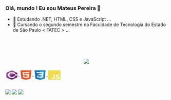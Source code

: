 ### Olá, mundo ! Eu sou Mateus Pereira 👋




- 🌱 Estudando .NET, HTML, CSS e JavaScript ...
- 👯 Cursando o segundo semestre na Faculdade de Tecnologia do Estado de São Paulo < FATEC > ...
<br>
<br>
<br>
<br>

<div align="center">
  <a href="https://github.com/matt-developer">
  <img height="180em" src="https://github-readme-stats.vercel.app/api/top-langs/?username=matt-developer&layout=compact&langs_count=7&theme=synthwave"/>
</div>
  
<div style="display: inline_block"><br>
   <img align="center" alt="Rafa-Csharp" height="30" width="40" src="https://raw.githubusercontent.com/devicons/devicon/master/icons/csharp/csharp-original.svg">
   <img align="center" alt="Rafa-HTML" height="30" width="40" src="https://raw.githubusercontent.com/devicons/devicon/master/icons/html5/html5-original.svg">
   <img align="center" alt="Rafa-CSS" height="30" width="40" src="https://raw.githubusercontent.com/devicons/devicon/master/icons/css3/css3-original.svg">
   <img align="center" alt="Rafa-Js" height="30" width="40" src="https://raw.githubusercontent.com/devicons/devicon/master/icons/javascript/javascript-plain.svg">
</div>
  
  ##
  <div> 
  <a href="https://www.instagram.com/mateusspereira21/" target="_blank"><img src="https://img.shields.io/badge/-Instagram-%23E4405F?style=for-the-badge&logo=instagram&logoColor=white" target="_blank"></a>
  <a href = "mailto:contatorafaballerini@gmail.com"><img src="https://img.shields.io/badge/-Gmail-%23333?style=for-the-badge&logo=gmail&logoColor=white" target="_blank"></a>
  <a href="https://www.linkedin.com/in/mateus-pereira-14126b19b/" target="_blank"><img src="https://img.shields.io/badge/-LinkedIn-%230077B5?style=for-the-badge&logo=linkedin&logoColor=white" target="_blank"></a> 
  </div>
